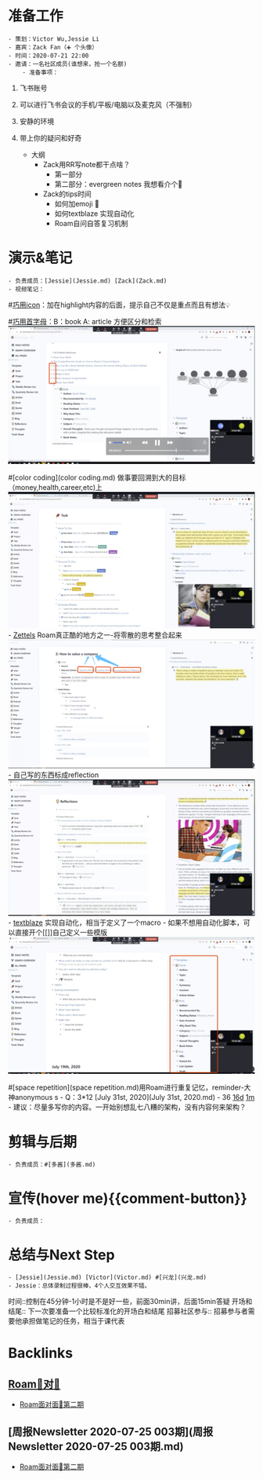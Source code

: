 
# 准备工作
    - 策划：Victor Wu,Jessie Li
    - 嘉宾：Zack Fan（➕ 个头像）
    - 时间：2020-07-21 22:00
    - 邀请：一名社区成员(谁想来，抢一个名额)
        - 准备事项：
            
1. 飞书账号
            
2. 可以进行飞书会议的手机/平板/电脑以及麦克风（不强制）
            
3. 安静的环境
            
4. 带上你的疑问和好奇
    - 大纲
        - Zack用RR写note都干点啥？
            - 第一部分
            - 第二部分：evergreen notes 我想看介个🤩
        - Zack的tips时间
            - 如何加emoji 🦆
            - 如何textblaze 实现自动化
            - Roam自问自答复习机制

# 演示&笔记
    - 负责成员：[Jessie](Jessie.md) [Zack](Zack.md)
    - 视频笔记：
        
#[巧用icon](巧用icon.md)：加在highlight内容的后面，提示自己不仅是重点而且有想法💡 
        
#[巧用首字母](巧用首字母.md)：B：book A: article 方便区分和检索![](../images/7yX-iruFNw.png?)
        
#[color coding](color coding.md) 做事要回溯到大的目标（money,health,career,etc)上![](../images/rrJHlPAk-b.png?)
        - [Zettels](Zettels.md) Roam真正酷的地方之一-将零散的思考整合起来![](../images/6SrnrRAClp.png?)
        - 自己写的东西标成reflection![](../images/07GkTZSUOI.png?)
        - [textblaze](textblaze.md) 实现自动化，相当于定义了一个macro
            - 如果不想用自动化脚本，可以直接开个[[]]自己定义一些模版![](../images/9PuFsPbCk-.png?)
            
#[space repetition](space repetition.md)用Roam进行重复记忆，reminder-大神anonymous s
                - Q：3*12 [July 31st, 2020](July 31st, 2020.md)
                    - 36 [16d](16d.md) [1m](1m.md)
            - 建议：尽量多写你的内容。一开始别想乱七八糟的架构，没有内容何来架构？

# 剪辑与后期
    - 负责成员：#[多酱](多酱.md)

# 宣传(hover me){{comment-button}}
    - 负责成员：

# 总结与Next Step
    - [Jessie](Jessie.md) [Victor](Victor.md) #[兴龙](兴龙.md)
    - Jessie：总体录制过程很棒，4个人交互效果不错。

时间::控制在45分钟-1小时是不是好一些，前面30min讲，后面15min答疑
开场和结尾:: 下一次要准备一个比较标准化的开场白和结尾
招募社区参与:: 招募参与者需要他承担做笔记的任务，相当于课代表


# Backlinks
## [Roam🍜对🍜](Roam🍜对🍜.md)
- [Roam面对面🍜第二期](Roam面对面🍜第二期.md)

## [周报Newsletter 2020-07-25 003期](周报Newsletter 2020-07-25 003期.md)
- [Roam面对面🍜第二期](Roam面对面🍜第二期.md)

